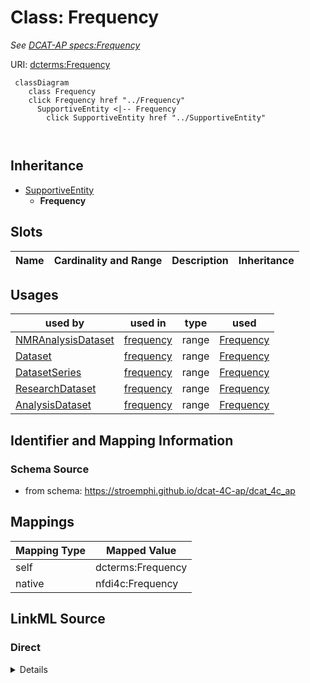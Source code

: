 

# Class: Frequency


_See [DCAT-AP specs:Frequency](https://semiceu.github.io/DCAT-AP/releases/3.0.0/#Frequency)_





URI: [dcterms:Frequency](http://purl.org/dc/terms/Frequency)






```mermaid
 classDiagram
    class Frequency
    click Frequency href "../Frequency"
      SupportiveEntity <|-- Frequency
        click SupportiveEntity href "../SupportiveEntity"
      
      
```





## Inheritance
* [SupportiveEntity](SupportiveEntity.md)
    * **Frequency**



## Slots

| Name | Cardinality and Range | Description | Inheritance |
| ---  | --- | --- | --- |





## Usages

| used by | used in | type | used |
| ---  | --- | --- | --- |
| [NMRAnalysisDataset](NMRAnalysisDataset.md) | [frequency](frequency.md) | range | [Frequency](Frequency.md) |
| [Dataset](Dataset.md) | [frequency](frequency.md) | range | [Frequency](Frequency.md) |
| [DatasetSeries](DatasetSeries.md) | [frequency](frequency.md) | range | [Frequency](Frequency.md) |
| [ResearchDataset](ResearchDataset.md) | [frequency](frequency.md) | range | [Frequency](Frequency.md) |
| [AnalysisDataset](AnalysisDataset.md) | [frequency](frequency.md) | range | [Frequency](Frequency.md) |






## Identifier and Mapping Information







### Schema Source


* from schema: https://stroemphi.github.io/dcat-4C-ap/dcat_4c_ap




## Mappings

| Mapping Type | Mapped Value |
| ---  | ---  |
| self | dcterms:Frequency |
| native | nfdi4c:Frequency |







## LinkML Source

<!-- TODO: investigate https://stackoverflow.com/questions/37606292/how-to-create-tabbed-code-blocks-in-mkdocs-or-sphinx -->

### Direct

<details>
```yaml
name: Frequency
description: See [DCAT-AP specs:Frequency](https://semiceu.github.io/DCAT-AP/releases/3.0.0/#Frequency)
from_schema: https://stroemphi.github.io/dcat-4C-ap/dcat_4c_ap
is_a: SupportiveEntity
abstract: false
class_uri: dcterms:Frequency

```
</details>

### Induced

<details>
```yaml
name: Frequency
description: See [DCAT-AP specs:Frequency](https://semiceu.github.io/DCAT-AP/releases/3.0.0/#Frequency)
from_schema: https://stroemphi.github.io/dcat-4C-ap/dcat_4c_ap
is_a: SupportiveEntity
abstract: false
class_uri: dcterms:Frequency

```
</details>